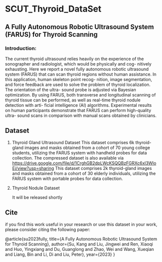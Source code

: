 # SCUT_Thyroid_DataSet
## A Fully Autonomous Robotic Ultrasound System (FARUS) for Thyroid Scanning
### Introduction: 
The current thyroid ultrasound relies heavily on the experience of the sonographer and radiologist,
which would be physically and cog- nitively exhausting. Here we report a novel fully autonomous robotic ultrasound 
system (FARUS) that can scan thyroid regions without human assistance. In this application,
human skeleton point recog- nition, image segmentation, and force feedback are used to solve the 
problem of thyroid localization. The orientation of the ultra- sound probe is adjusted via Bayesian optimization. 
By using FARUS, both transverse and longitudinal scanning of thyroid tissue can be performed, as well as real-time 
thyroid nodule detection with arti- ficial intelligence (AI) algorithms. Experimental results on human participants 
demonstrate that FARUS can perform high-quality ultra- sound scans in comparison with manual scans obtained by clinicians.

## Dataset
1. Thyroid Gland Ultrasound Dataset
   This dataset comprises 6k thyroid-gland images and masks obtained from a cohort of 70 young college students, utilizing the FARUS system with handheld probes for data collection.
   The compressed dataset is also available via https://drive.google.com/file/d/1CrghGB2dpLWcKSQQBzFGRXc6xI3WloEj/view?usp=sharing
   This dataset comprises 2k thyroid-gland images and masks obtained from a cohort of 30 elderly individuals, utilizing the FARUS system with portable probes for data collection.

   
3. Thyroid Nodule Dataset

   It will be released shortly

## Cite
if you find this work useful in your research or use this dataset in your work, please consider citing the following paper:

@article{su2023fully,
  title={A Fully Autonomous Robotic Ultrasound System for Thyroid Scanning},
  author={Su, Kang and Liu, Jingwei and Ren, Xiaoqi and Huo, Yingxiang and Du, Guanglong and Zhao, Wei and Wang, Xueqian and Liang, Bin and Li, Di and Liu, Peter},
  year={2023}
}




